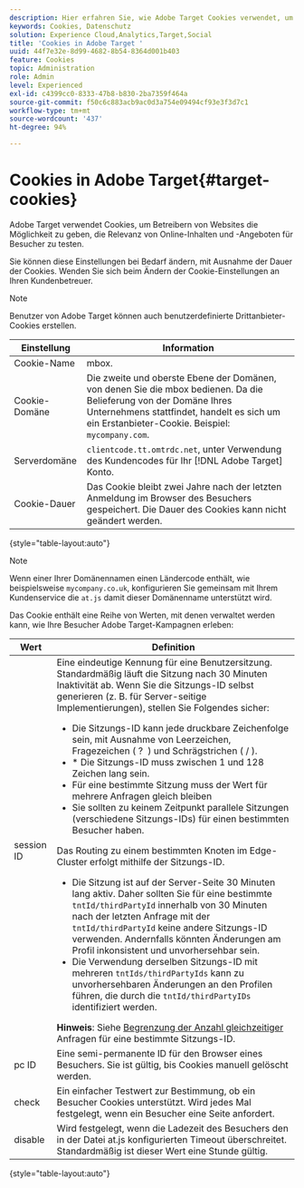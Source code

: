 ```yaml
---
description: Hier erfahren Sie, wie Adobe Target Cookies verwendet, um Website-Betreibern die Möglichkeit zu geben, zu testen, welche Online-Inhalte und Angebote für Besucher am relevantesten sind.
keywords: Cookies, Datenschutz
solution: Experience Cloud,Analytics,Target,Social
title: 'Cookies in Adobe Target '
uuid: 44f7e32e-8d99-4682-8b54-8364d001b403
feature: Cookies
topic: Administration
role: Admin
level: Experienced
exl-id: c4399cc0-8333-47b8-b830-2ba7359f464a
source-git-commit: f50c6c883acb9ac0d3a754e09494cf93e3f3d7c1
workflow-type: tm+mt
source-wordcount: '437'
ht-degree: 94%

---
```


# Cookies in Adobe Target{#target-cookies}

Adobe Target verwendet Cookies, um Betreibern von Websites die Möglichkeit zu geben, die Relevanz von Online-Inhalten und -Angeboten für Besucher zu testen.

Sie können diese Einstellungen bei Bedarf ändern, mit Ausnahme der Dauer der Cookies. Wenden Sie sich beim Ändern der Cookie-Einstellungen an Ihren Kundenbetreuer.

>[!NOTE]
>
>Benutzer von Adobe Target können auch benutzerdefinierte Drittanbieter-Cookies erstellen.

| Einstellung | Information |
| --- | --- |
| Cookie-Name | mbox. |
| Cookie-Domäne | Die zweite und oberste Ebene der Domänen, von denen Sie die mbox bedienen. Da die Belieferung von der Domäne Ihres Unternehmens stattfindet, handelt es sich um ein Erstanbieter-Cookie. Beispiel: `mycompany.com`. |
| Serverdomäne | `clientcode.tt.omtrdc.net`, unter Verwendung des Kundencodes für Ihr [!DNL Adobe Target] Konto. |
| Cookie-Dauer | Das Cookie bleibt zwei Jahre nach der letzten Anmeldung im Browser des Besuchers gespeichert. Die Dauer des Cookies kann nicht geändert werden. |

{style=&quot;table-layout:auto&quot;}

>[!NOTE]
>
>Wenn einer Ihrer Domänennamen einen Ländercode enthält, wie beispielsweise `mycompany.co.uk`, konfigurieren Sie gemeinsam mit Ihrem Kundenservice die `at.js` damit dieser Domänenname unterstützt wird.

Das Cookie enthält eine Reihe von Werten, mit denen verwaltet werden kann, wie Ihre Besucher Adobe Target-Kampagnen erleben:

| Wert | Definition |
| --- | --- |
| session ID | Eine eindeutige Kennung für eine Benutzersitzung. Standardmäßig läuft die Sitzung nach 30 Minuten Inaktivität ab. Wenn Sie die Sitzungs-ID selbst generieren (z. B. für Server-seitige Implementierungen), stellen Sie Folgendes sicher:<ul><li>Die Sitzungs-ID kann jede druckbare Zeichenfolge sein, mit Ausnahme von Leerzeichen, Fragezeichen ( ?  ) und Schrägstrichen ( / ).</li><li>* Die Sitzungs-ID muss zwischen 1 und 128 Zeichen lang sein.</li><li>Für eine bestimmte Sitzung muss der Wert für mehrere Anfragen gleich bleiben</li><li>Sie sollten zu keinem Zeitpunkt parallele Sitzungen (verschiedene Sitzungs-IDs) für einen bestimmten Besucher haben.</li></ul>Das Routing zu einem bestimmten Knoten im Edge-Cluster erfolgt mithilfe der Sitzungs-ID.<ul><li>Die Sitzung ist auf der Server-Seite 30 Minuten lang aktiv. Daher sollten Sie für eine bestimmte `tntId/thirdPartyId` innerhalb von 30 Minuten nach der letzten Anfrage mit der `tntId/thirdPartyId` keine andere Sitzungs-ID verwenden. Andernfalls könnten Änderungen am Profil inkonsistent und unvorhersehbar sein.</li><li>Die Verwendung derselben Sitzungs-ID mit mehreren `tntIds/thirdPartyIds` kann zu unvorhersehbaren Änderungen an den Profilen führen, die durch die `tntId/thirdPartyIDs` identifiziert werden.</li></ul>**Hinweis**: Siehe  [Begrenzung der Anzahl gleichzeitiger ](https://experienceleague.adobe.com/docs/target/using/troubleshoot/target-limits.html?lang=en#content-delivery) Anfragen für eine bestimmte Sitzungs-ID. |
| pc ID | Eine semi-permanente ID für den Browser eines Besuchers. Sie ist gültig, bis Cookies manuell gelöscht werden. |
| check | Ein einfacher Testwert zur Bestimmung, ob ein Besucher Cookies unterstützt. Wird jedes Mal festgelegt, wenn ein Besucher eine Seite anfordert. |
| disable | Wird festgelegt, wenn die Ladezeit des Besuchers den in der Datei at.js konfigurierten Timeout überschreitet. Standardmäßig ist dieser Wert eine Stunde gültig. |

{style=&quot;table-layout:auto&quot;}
